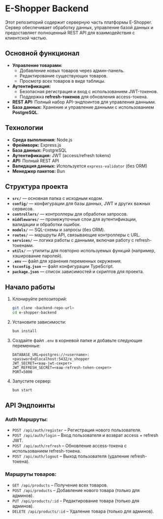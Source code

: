 # E-Shopper Backend

Этот репозиторий содержит серверную часть платформы E-Shopper. Сервер обеспечивает обработку данных, управление базой данных и предоставляет полноценный REST API для взаимодействия с клиентской частью.

## Основной функционал

- **Управление товарами:**
  - Добавление новых товаров через админ-панель.
  - Редактирование существующих товаров.
  - Просмотр всех товаров в виде таблицы.
- **Аутентификация:**
  - Безопасная регистрация и вход с использованием JWT-токенов.
  - Поддержка **refresh-токенов** для обновления access-токена.
- **REST API:** Полный набор API-эндпоинтов для управления данными.
- **База данных:** Хранение и управление данными с использованием **PostgreSQL**.

## Технологии

- **Среда выполнения:** Node.js
- **Фреймворк:** Express.js
- **База данных:** PostgreSQL
- **Аутентификация:** JWT (access/refresh tokens)
- **API:** Полный REST API
- **Валидация данных:** Используется `express-validator` (без ORM)
- **Менеджер пакетов:** Bun

## Структура проекта

- **`src/`** — основная папка с исходным кодом.
- **`config/`** — конфигурации для базы данных, JWT и других важных сервисов.
- **`controllers/`** — контроллеры для обработки запросов.
- **`middlewares/`** — промежуточные слои для аутентификации, валидации и обработки ошибок.
- **`models/`** — SQL-схемы и запросы (без ORM).
- **`routes/`** — маршруты API, связывающие контроллеры с URL.
- **`services/`** — логика работы с данными, включая работу с refresh-токенами.
- **`utils/`** — утилиты для повторно используемых функций (например, хэширование паролей).
- **`.env`** — файл для хранения переменных окружения.
- **`tsconfig.json`** — файл конфигурации TypeScript.
- **`package.json`** — список зависимостей и скриптов для проекта.

## Начало работы

1. Клонируйте репозиторий:

   ```bash
   git clone <backend-repo-url>
   cd e-shopper-backend
   ```

2. Установите зависимости:

   ```bash
   bun install
   ```

3. Создайте файл `.env` в корневой папке и добавьте следующие переменные:

   ```plaintext
   DATABASE_URL=postgres://<username>:<password>@localhost:5432/e_shopper
   JWT_SECRET=<ваш-jwt-секрет>
   JWT_REFRESH_SECRET=<ваш-refresh-token-секрет>
   PORT=5000
   ```

4. Запустите сервер:

   ```bash
   bun start
   ```

## API Эндпоинты

### **Auth Маршруты:**

- `POST /api/auth/register` – Регистрация нового пользователя.
- `POST /api/auth/login` – Вход пользователя и возврат access + refresh JWT.
- `POST /api/auth/refresh` – Обновление access-токена с использованием refresh-токена.
- `POST /api/auth/logout` – Выход пользователя (удаление refresh-токена).

### **Маршруты товаров:**

- `GET /api/products` – Получение всех товаров.
- `POST /api/products` – Добавление нового товара (только для админов).
- `PUT /api/products/:id` – Редактирование товара (только для админов).
- `DELETE /api/products/:id` – Удаление товара (только для админов).
